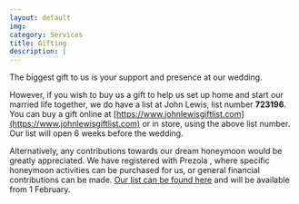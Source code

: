 ```yaml
---
layout: default
img:
category: Services
title: Gifting
description: |
---
```


The biggest gift to us is your support and presence at our wedding.

However, if you wish to buy us a gift to help us set up home and start our married life together, we do have a list at John Lewis, list number **723196**. You can buy a gift online at [https://www.johnlewisgiftlist.com](https://www.johnlewisgiftlist.com) or in store, using the above list number. Our list will open 6 weeks before the wedding.

Alternatively, any contributions towards our dream honeymoon would be greatly appreciated. We have registered with Prezola , where specific honeymoon activities can be purchased for us, or general financial contributions can be made. [Our list can be found here](https://prezola.com/wishlists/10180401) and will be available from 1 February.
